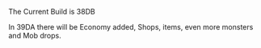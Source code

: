 The Current Build is 38DB 

In 39DA there will be Economy added, Shops, items, even more monsters and Mob drops.
